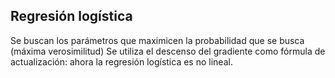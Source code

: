 ## Regresión logística
Se buscan los parámetros que maximicen la probabilidad que se busca (máxima verosimilitud)
Se utiliza el descenso del gradiente como fórmula de actualización: ahora la regresión logística es no lineal.